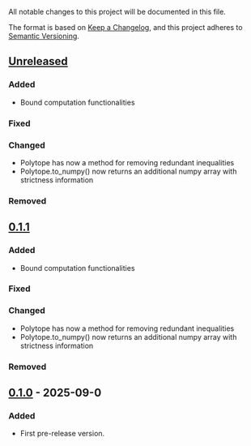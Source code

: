All notable changes to this project will be documented in this file.

The format is based on [Keep a Changelog](https://keepachangelog.com/en/1.1.0/),
and this project adheres to [Semantic Versioning](https://semver.org/spec/v2.0.0.html).

## [Unreleased]

### Added

- Bound computation functionalities

### Fixed

### Changed

- Polytope has now a method for removing redundant inequalities
- Polytope.to_numpy() now returns an additional numpy array with strictness information

### Removed

## [0.1.1]

### Added

- Bound computation functionalities

### Fixed

### Changed

- Polytope has now a method for removing redundant inequalities
- Polytope.to_numpy() now returns an additional numpy array with strictness information

### Removed



## [0.1.0] - 2025-09-0

### Added

- First pre-release version.


[unreleased]: https://github.com/olivierlacan/keep-a-changelog/compare/v0.1.0...HEAD
[0.1.1]: https://github.com/olivierlacan/keep-a-changelog/compare/v0.1.0...v0.1.1
[0.1.0]: https://github.com/olivierlacan/keep-a-changelog/releases/tag/v0.1.0
